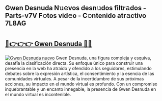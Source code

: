 ## Gwen Desnuda N𝚞𝚎vos desn𝚞dos filtr𝚊dos - Parts-v7V F𝚘tos vid𝚎o - C𝚘ntenido atr𝚊ctivo 7L8AG

# <h2><a href="http://mbc1ba.tromn.icu/?c=Gwen+Desnuda">🔗👉👉👉 Gwen Desnuda 🔗🔗</a></h2>

[![Gwen Desnuda nuevo](https://i.imgur.com/pEAQMta.gif)](http://mbc1ba.tromn.icu/?c=Gwen+Desnuda)
Gwen Desnuda, una figura compleja y esquiva, desafía la clasificación directa. Su enfoque único para construir una presencia en la web ha atraído y ofendido a los seguidores, estimulando debates sobre la expresión artística, el consentimiento y la esencia de las comunidades virtuales. A pesar de la incertidumbre de sus próximas acciones, su impacto en el mundo virtual es profundo. Con un compromiso inquebrantable y un encanto innegable, la presencia de Gwen Desnuda en el mundo virtual es incontenible.
